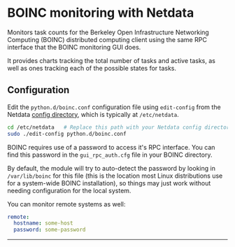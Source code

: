 <!--
title: "BOINC monitoring with Netdata"
custom_edit_url: "https://github.com/netdata/netdata/edit/master/collectors/python.d.plugin/boinc/README.md"
sidebar_label: "BOINC"
learn_status: "Published"
learn_topic_type: "References"
learn_rel_path: "References/Collectors references/Distributed computing"
-->

# BOINC monitoring with Netdata

Monitors task counts for the Berkeley Open Infrastructure Networking Computing (BOINC) distributed computing client using the same RPC interface that the BOINC monitoring GUI does.

It provides charts tracking the total number of tasks and active tasks, as well as ones tracking each of the possible states for tasks.

## Configuration

Edit the `python.d/boinc.conf` configuration file using `edit-config` from the Netdata [config
directory](/docs/configure/nodes.md), which is typically at `/etc/netdata`.

```bash
cd /etc/netdata   # Replace this path with your Netdata config directory, if different
sudo ./edit-config python.d/boinc.conf
```

BOINC requires use of a password to access it's RPC interface.  You can
find this password in the `gui_rpc_auth.cfg` file in your BOINC directory.

By default, the module will try to auto-detect the password by looking
in `/var/lib/boinc` for this file (this is the location most Linux
distributions use for a system-wide BOINC installation), so things may
just work without needing configuration for the local system.

You can monitor remote systems as well:

```yaml
remote:
  hostname: some-host
  password: some-password
```

---


